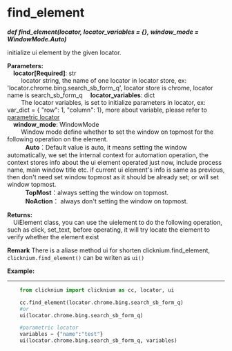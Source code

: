 # find_element
***def find_element(locator, locator_variables = {}, window_mode = WindowMode.Auto)***  

initialize ui element by the given locator.  

**Parameters:**  
    &emsp;**locator[Required]**: str   
        &emsp;&emsp; locator string, the name of one locator in locator store, ex: 'locator.chrome.bing.search_sb_form_q', locator store is chrome, locator name is search_sb_form_q
    &emsp;**locator_variables**: dict  
        &emsp;&emsp; The locator variables, is set to initialize parameters in locator, ex: var_dict = { "row": 1,  "column": 1}, more about variable, please refer to [parametric locator]()  
    &emsp;**window_mode**: WindowMode  
        &emsp;&emsp; Window mode define whether to set the window on topmost for the following operation on the element.  
        &emsp;&emsp;&emsp;**Auto**：Default value is auto, it means setting the window automatically, we set the internal context for automation operation, the context stores info about the ui element operated just now, include process name, main window title etc. if current ui element's info is same as previous, then don't need set window topmost as it should be already set; or will set window topmost.  
        &emsp;&emsp;&emsp;**TopMost**：always setting the window on topmost.  
        &emsp;&emsp;&emsp;**NoAction**： always don't  setting the window on topmost. 

**Returns:**  
    &emsp;UiElement class, you can use the uielement to do the following operation, such as click, set_text, before operating, it will try locate the element to verify whether the element exist

**Remark**
There is a aliase method ui for shorten clicknium.find_element,  `clicknium.find_element()` can be writen as `ui()`

**Example:**
***
```python
    from clicknium import clicknium as cc, locator, ui

    cc.find_element(locator.chrome.bing.search_sb_form_q)
    #or 
    ui(locator.chrome.bing.search_sb_form_q)

    #parametric locator
    variables = {"name":"test"}
    ui(locator.chrome.bing.search_sb_form_q, variables)
```